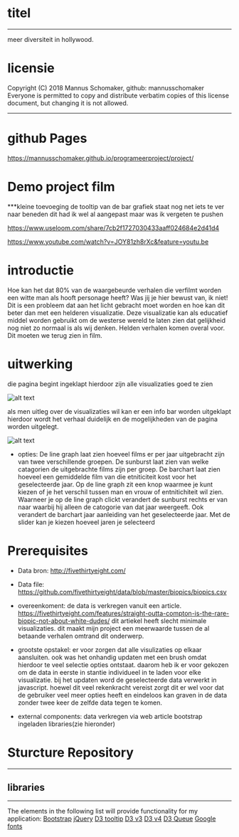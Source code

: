 # titel
***
meer diversiteit in hollywood.

# licensie
 Copyright (C) 2018 Mannus Schomaker, github: mannusschomaker
 Everyone is permitted to copy and distribute verbatim copies
 of this license document, but changing it is not allowed.

***
# github Pages

https://mannusschomaker.github.io/programeerproject/project/

# Demo project film

***kleine toevoeging de tooltip van de bar grafiek staat nog net iets te ver naar beneden dit had ik wel al aangepast maar was ik vergeten te pushen

https://www.useloom.com/share/7cb2f1727030433aaff024684e2d41d4

https://www.youtube.com/watch?v=JOY81zh8rXc&feature=youtu.be


# introductie
Hoe kan het dat 80% van de waargebeurde verhalen die verfilmt worden een witte man als hooft personage heeft? Was jij je hier bewust van, ik niet! Dit is een probleem dat aan het licht gebracht moet worden en hoe kan dit beter dan met een helderen visualizatie. Deze visualizatie kan als educatief middel worden gebruikt om de westerse wereld te laten zien dat gelijkheid nog niet zo normaal is als wij denken. Helden verhalen komen overal voor. Dit moeten we terug zien in film.


# uitwerking
die pagina begint ingeklapt hierdoor zijn alle visualizaties goed te zien

![alt text](https://github.com/mannusschomaker/programeerproject/blob/master/doc/fullPagePulsInfo.png)

als men uitleg over de visualizaties wil kan er een info bar worden uitgeklapt hierdoor wordt het verhaal duidelijk en de mogelijkheden van de pagina worden uitgelegt.

![alt text](https://github.com/mannusschomaker/programeerproject/blob/master/doc/fullPage.png)

- opties:
De line graph laat zien hoeveel films er per jaar uitgebracht zijn van twee verschillende groepen.
De sunburst laat zien van welke catagorien de uitgebrachte films zijn per groep.
De barchart laat zien hoeveel een gemiddelde film van die etniticiteit kost voor het geselecteerde jaar.
Op de line graph zit een knop waarmee je kunt kiezen of je het verschil tussen man en vrouw of entnitichiteit wil zien.
Waarneer je op de line graph clickt verandert de sunburst rechts er van naar waarbij hij alleen de catogorie van dat jaar weergeeft. Ook verandert de barchart jaar aanleiding van het geselecteerde jaar.
Met de slider kan je kiezen hoeveel jaren je selecteerd

# Prerequisites

- Data bron:
http://fivethirtyeight.com/

- Data file:
https://github.com/fivethirtyeight/data/blob/master/biopics/biopics.csv

- overeenkoment:
de data is verkregen vanuit een article.
https://fivethirtyeight.com/features/straight-outta-compton-is-the-rare-biopic-not-about-white-dudes/
dit artiekel heeft slecht minimale visualizaties.
dit maakt mijn project een meerwaarde tussen de al betaande verhalen omtrand dit onderwerp.

- grootste opstakel:
er voor zorgen dat alle visulizaties op elkaar aansluiten. ook was het onhandig updaten met een brush omdat hierdoor te veel selectie opties ontstaat. daarom heb ik er voor gekozen om de data in eerste in stantie individueel in te laden voor elke visualizatie. bij het updaten word de geselecteerde data verwerkt in javascript. hoewel dit veel rekenkracht vereist zorgt dit er wel voor dat de gebruiker veel meer opties heeft en eindeloos kan graven in de data zonder twee keer de zelfde data tegen te komen.

- external components:
data verkregen via web article
bootstrap
ingeladen libraries(zie hieronder)

# Sturcture Repository



***
## libraries
***
The elements in the following list will provide functionality for my application:
[Bootstrap](https://maxcdn.bootstrapcdn.com/bootstrap/3.3.7/css/bootstrap.min.css)
[jQuery](https://ajax.googleapis.com/ajax/libs/jquery/3.2.1/jquery.min.js)
[D3 tooltip](https://labratrevenge.com/d3-tip/javascripts/d3.tip.v0.6.3.js)
[D3 v3](https://cdnjs.cloudflare.com/ajax/libs/d3/3.5.17/d3.min.js)
[D3 v4](https://d3js.org/d3.v4.min.js)
[D3 Queue](https://d3js.org/queue.v1.min.js)
[Google fonts](https://fonts.googleapis.com/css?family=Josefin+Slab)
